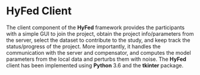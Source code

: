 # HyFed Client
The client component of the **HyFed** framework provides the participants with a simple GUI to join the project, obtain the project info/parameters from 
the server, select the dataset to contribute to the study, and keep track the status/progress of the project. More importantly, it handles the communication 
with the server and compensator, and computes the model parameters from the local data and perturbs them with noise. The **HyFed** client has been 
implemented using **Python** 3.6 and the **tkinter** package.


